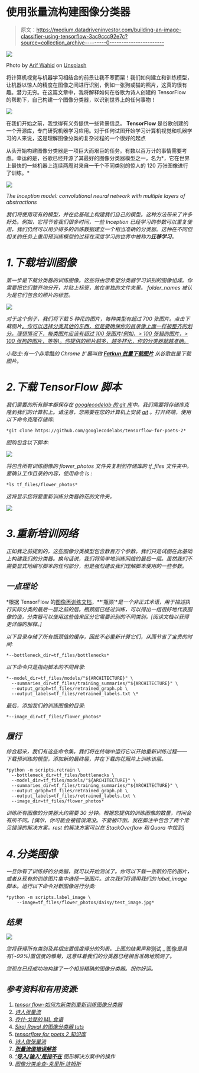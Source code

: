 # 使用张量流构建图像分类器

> 原文：<https://medium.datadriveninvestor.com/building-an-image-classifier-using-tensorflow-3ac9ccc92e7c?source=collection_archive---------0----------------------->

![](img/c9b05866e5c95da0e3edb1453c2e0d13.png)

Photo by [Arif Wahid](https://unsplash.com/@arifrw?utm_source=medium&utm_medium=referral) on [Unsplash](https://unsplash.com?utm_source=medium&utm_medium=referral)

将计算机视觉与机器学习相结合的前景让我不寒而栗！我们如何建立和训练模型，让机器以惊人的精度在图像之间进行识别，例如一张狗或猫的照片，这真的很有趣。潜力无穷。在这篇文章中，我将解释如何在谷歌为诗人创建的 TensorFlow 的帮助下，自己构建一个图像分类器，以识别世界上的任何事物！

![](img/64a4bbbba676cfe887f2e31edd9ed6d9.png)

在我们开始之前，我觉得有义务提供一些背景信息。 **TensorFlow** 是谷歌创建的一个开源库，专门研究机器学习应用。对于任何试图开始学习计算机视觉和机器学习的人来说，这是理解图像分类的复杂过程的一个很好的起点

从头开始构建图像分类器是一项巨大而艰巨的任务。有数以百万计的事情需要考虑。幸运的是，谷歌已经开源了其最好的图像分类器模型之一，名为*，它在世界上最快的一些机器上连续两周对来自一千个不同类别的惊人的 120 万张图像进行了训练。*

*![](img/a6ec892ccaef4541437d6c310ffbd05f.png)*

*The Inception model: convolutional neural network with multiple layers of abstractions*

*我们将使用现有的模型，并在此基础上构建我们自己的模型。这种方法带来了许多好处。例如，它将节省我们很多时间，一些 *Inception* 已经学习的参数可以重复使用，我们仍然可以用少得多的训练数据建立一个相当准确的分类器。这种在不同但相关的任务上重用预训练模型的过程在深度学习的世界中被称为**迁移学习**。*

# *1.下载培训图像*

*第一步是下载分类器的训练图像。这些将由您希望分类器学习识别的图像组成。你需要把它们整齐地分开，并贴上标签，放在单独的文件夹里。 *folder_names* 被认为是它们包含的照片的标签。*

*![](img/079e77a67dd72cb77f413c0f04bc928e.png)*

*对于这个例子，我们将下载 5 种花的图片，每种类型有超过 700 张图片。点击下载图片[。你可以选择分类其他的东西，但是要确保你的目录像上面一样被整齐的划分。理想情况下，每类图片应该有超过 100 张图片(例如，> 100 张猫的图片，> 100 张狗的图片，等等)。你提供的照片越多，越多样化，你的分类器就越准确。](http://download.tensorflow.org/example_images/flower_photos.tgz)*

*小贴士:有一个非常酷的 Chrome 扩展叫做 [**Fatkun 批量下载图片**](https://chrome.google.com/webstore/detail/fatkun-batch-download-ima/nnjjahlikiabnchcpehcpkdeckfgnohf/related) 从谷歌批量下载图片。*

# *2.下载 TensorFlow 脚本*

*我们需要的所有脚本都保存在 [googlecodelab 的 git 库](https://github.com/googlecodelabs/tensorflow-for-poets-2)中。我们需要将存储库克隆到我们的计算机上。请注意，您需要在您的计算机上安装 [git](https://www.linode.com/docs/development/version-control/how-to-install-git-on-linux-mac-and-windows/) 。打开终端，使用以下命令克隆存储库:*

```
*git clone https://github.com/googlecodelabs/tensorflow-for-poets-2*
```

*回购包含以下脚本:*

*![](img/0cc4443af23b16e5b06769f7e1717cdd.png)*

*将包含所有训练图像的 *flower_photos* 文件夹复制到存储库的 *tf_files* 文件夹中。要确认工作目录的内容，使用命令 *ls* :*

```
*ls tf_files/flower_photos*
```

*这将显示您将要重新训练分类器的花的文件夹。*

*![](img/79040f68b121a2f8d2419f3cd46fd301.png)*

# *3.重新培训网络*

*正如我之前提到的，这些图像分类模型包含数百万个参数。我们只是试图在此基础上构建我们的分类器。换句话说，我们将简单地训练网络的最后一层。虽然我们不需要显式地编写脚本的任何部分，但是强烈建议我们理解脚本使用的一些参数。*

## *一点理论*

*根据 TensorFlow 的[图像再训练文档](https://www.tensorflow.org/hub/tutorials/image_retraining)，**‘瓶颈’**是一个非正式术语，用于描述执行实际分类的最后一层之前的层。瓶颈层已经过训练，可以得出一组很好地代表图像的值，分类器可以使用这些值来区分它需要识别的不同类别。[阅读文档以获得更详细的解释。]*

*以下目录存储了所有瓶颈值的缓存，因此不必重新计算它们，从而节省了宝贵的时间:*

```
*--bottleneck_dir=tf_files/bottlenecks* 
```

*以下命令只是指向脚本的不同目录:*

```
*--model_dir=tf_files/models/"${ARCHITECTURE}" \
  --summaries_dir=tf_files/training_summaries/"${ARCHITECTURE}" \
  --output_graph=tf_files/retrained_graph.pb \
  --output_labels=tf_files/retrained_labels.txt \*
```

*最后，添加我们的训练图像的目录:*

```
*--image_dir=tf_files/flower_photos*
```

## *履行*

*综合起来，我们有这些命令集。我们将在终端中运行它以开始重新训练过程——下载预训练的模型，添加新的最终层，并在下载的花照片上训练该层。*

```
*python -m scripts.retrain \
  --bottleneck_dir=tf_files/bottlenecks \
  --model_dir=tf_files/models/"${ARCHITECTURE}" \
  --summaries_dir=tf_files/training_summaries/"${ARCHITECTURE}" \
  --output_graph=tf_files/retrained_graph.pb \
  --output_labels=tf_files/retrained_labels.txt \
  --image_dir=tf_files/flower_photos*
```

*训练所有图像的分类器大约需要 30 分钟。根据您提供的训练图像的数量，时间会有所不同。[偶尔，你可能会被错误淹没。不要被吓倒。我在脚注中包含了两个常见错误的解决方案。rest 的解决方案可以在 StackOverflow 和 Quora 中找到]*

# *4.分类图像*

*一旦你有了训练好的分类器，就可以开始测试了。你可以下载一张新的花的图片，或者从现有的训练图片集中选择一张图片。这次我们将调用我们的 *label_image* 脚本。运行以下命令对新图像进行分类:*

```
*python -m scripts.label_image \
    --image=tf_files/flower_photos/daisy/test_image.jpg*
```

## *结果*

*![](img/e4b208dd77cc6a83e05ccd23d19fb75b.png)*

*您将获得所有类别及其相应置信度得分的列表。上面的结果声称*测试 _ 图像*是具有(~99%)置信度的雏菊，这意味着我们的分类器已经相当准确地预测了。*

*您现在已经成功地构建了一个相当精确的图像分类器。祝你好运。*

## ***参考资料和有用资源:***

1.  *[tensor flow-如何为新类别重新训练图像分类器](https://www.tensorflow.org/hub/tutorials/image_retraining)*
2.  *[诗人张量流](https://codelabs.developers.google.com/codelabs/tensorflow-for-poets/?utm_campaign=chrome_series_machinelearning_063016&utm_source=gdev&utm_medium=yt-desc#0)*
3.  *[乔什·戈登的 ML 食谱](https://www.youtube.com/watch?v=cSKfRcEDGUs)*
4.  *[Siraj Raval 的图像分类器 tuts](https://www.youtube.com/watch?v=cAICT4Al5Ow)*
5.  *[tensorflow for poets 2 知识库](https://github.com/googlecodelabs/tensorflow-for-poets-2)*
6.  *[诗人做张量流](https://www.oreilly.com/learning/a-poet-does-tensorflow)*
7.  *[**张量流值错误解答**](https://stackoverflow.com/questions/40430186/tensorflow-valueerror-cannot-feed-value-of-shape-64-64-3-for-tensor-uplace)*
8.  *[**‘导入/输入’是指不在**](https://stackoverflow.com/questions/46325799/tensorflow-for-poets-the-name-import-input-refers-to-an-operation-not-in-the) 图形解决方案中的操作*
9.  *[图像分类走查-克里斯·达姆斯](https://www.youtube.com/watch?v=oXpsAiSajE0)*
